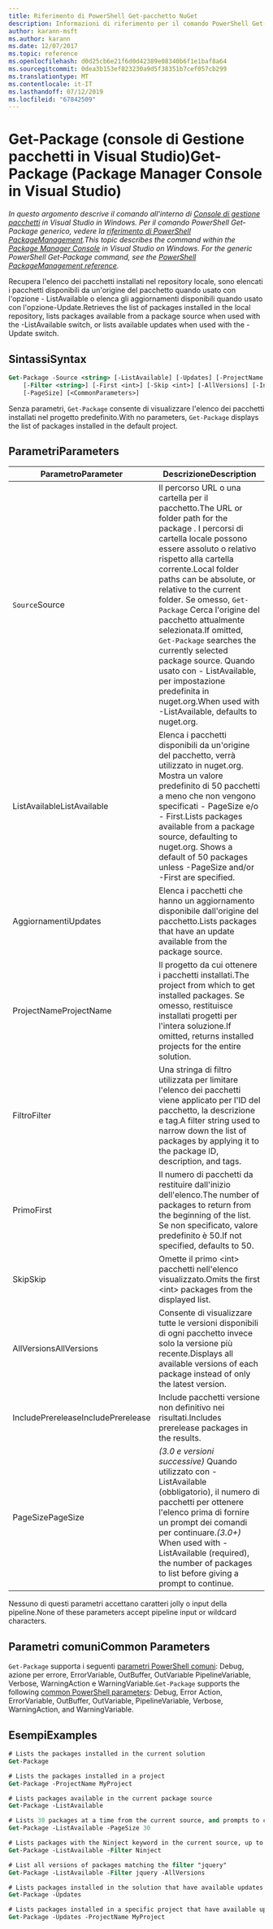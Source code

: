 ```yaml
---
title: Riferimento di PowerShell Get-pacchetto NuGet
description: Informazioni di riferimento per il comando PowerShell Get-Package nella Console di gestione pacchetti NuGet in Visual Studio.
author: karann-msft
ms.author: karann
ms.date: 12/07/2017
ms.topic: reference
ms.openlocfilehash: d0d25cb6e21f6d0d42389e08340b6f1e1baf8a64
ms.sourcegitcommit: 0dea3b153ef823230a9d5f38351b7cef057cb299
ms.translationtype: MT
ms.contentlocale: it-IT
ms.lasthandoff: 07/12/2019
ms.locfileid: "67842509"
---
```

# <a name="get-package-package-manager-console-in-visual-studio"></a><span data-ttu-id="a7b20-103">Get-Package (console di Gestione pacchetti in Visual Studio)</span><span class="sxs-lookup"><span data-stu-id="a7b20-103">Get-Package (Package Manager Console in Visual Studio)</span></span>

<span data-ttu-id="a7b20-104">*In questo argomento descrive il comando all'interno di [Console di gestione pacchetti](package-manager-console.md) in Visual Studio in Windows. Per il comando PowerShell Get-Package generico, vedere la [riferimento di PowerShell PackageManagement](/powershell/module/packagemanagement/?view=powershell-6).*</span><span class="sxs-lookup"><span data-stu-id="a7b20-104">*This topic describes the command within the [Package Manager Console](package-manager-console.md) in Visual Studio on Windows. For the generic PowerShell Get-Package command, see the [PowerShell PackageManagement reference](/powershell/module/packagemanagement/?view=powershell-6).*</span></span>

<span data-ttu-id="a7b20-105">Recupera l'elenco dei pacchetti installati nel repository locale, sono elencati i pacchetti disponibili da un'origine del pacchetto quando usato con l'opzione - ListAvailable o elenca gli aggiornamenti disponibili quando usato con l'opzione-Update.</span><span class="sxs-lookup"><span data-stu-id="a7b20-105">Retrieves the list of packages installed in the local repository, lists packages available from a package source when used with the -ListAvailable switch, or lists available updates when used with the -Update switch.</span></span>

## <a name="syntax"></a><span data-ttu-id="a7b20-106">Sintassi</span><span class="sxs-lookup"><span data-stu-id="a7b20-106">Syntax</span></span>

```ps
Get-Package -Source <string> [-ListAvailable] [-Updates] [-ProjectName <string>]
    [-Filter <string>] [-First <int>] [-Skip <int>] [-AllVersions] [-IncludePrerelease]
    [-PageSize] [<CommonParameters>]
```

<span data-ttu-id="a7b20-107">Senza parametri, `Get-Package` consente di visualizzare l'elenco dei pacchetti installati nel progetto predefinito.</span><span class="sxs-lookup"><span data-stu-id="a7b20-107">With no parameters, `Get-Package` displays the list of packages installed in the default project.</span></span>

## <a name="parameters"></a><span data-ttu-id="a7b20-108">Parametri</span><span class="sxs-lookup"><span data-stu-id="a7b20-108">Parameters</span></span>

| <span data-ttu-id="a7b20-109">Parametro</span><span class="sxs-lookup"><span data-stu-id="a7b20-109">Parameter</span></span> | <span data-ttu-id="a7b20-110">Descrizione</span><span class="sxs-lookup"><span data-stu-id="a7b20-110">Description</span></span> |
| --- | --- |
| <span data-ttu-id="a7b20-111">`Source`</span><span class="sxs-lookup"><span data-stu-id="a7b20-111">Source</span></span> | <span data-ttu-id="a7b20-112">Il percorso URL o una cartella per il pacchetto.</span><span class="sxs-lookup"><span data-stu-id="a7b20-112">The URL or folder path for the package .</span></span> <span data-ttu-id="a7b20-113">I percorsi di cartella locale possono essere assoluto o relativo rispetto alla cartella corrente.</span><span class="sxs-lookup"><span data-stu-id="a7b20-113">Local folder paths can be absolute, or relative to the current folder.</span></span> <span data-ttu-id="a7b20-114">Se omesso, `Get-Package` Cerca l'origine del pacchetto attualmente selezionata.</span><span class="sxs-lookup"><span data-stu-id="a7b20-114">If omitted, `Get-Package` searches the currently selected package source.</span></span> <span data-ttu-id="a7b20-115">Quando usato con - ListAvailable, per impostazione predefinita in nuget.org.</span><span class="sxs-lookup"><span data-stu-id="a7b20-115">When used with -ListAvailable, defaults to nuget.org.</span></span> |
| <span data-ttu-id="a7b20-116">ListAvailable</span><span class="sxs-lookup"><span data-stu-id="a7b20-116">ListAvailable</span></span> | <span data-ttu-id="a7b20-117">Elenca i pacchetti disponibili da un'origine del pacchetto, verrà utilizzato in nuget.org. Mostra un valore predefinito di 50 pacchetti a meno che non vengono specificati - PageSize e/o - First.</span><span class="sxs-lookup"><span data-stu-id="a7b20-117">Lists packages available from a package source, defaulting to nuget.org. Shows a default of 50 packages unless -PageSize and/or -First are specified.</span></span> |
| <span data-ttu-id="a7b20-118">Aggiornamenti</span><span class="sxs-lookup"><span data-stu-id="a7b20-118">Updates</span></span> | <span data-ttu-id="a7b20-119">Elenca i pacchetti che hanno un aggiornamento disponibile dall'origine del pacchetto.</span><span class="sxs-lookup"><span data-stu-id="a7b20-119">Lists packages that have an update available from the package source.</span></span> |
| <span data-ttu-id="a7b20-120">ProjectName</span><span class="sxs-lookup"><span data-stu-id="a7b20-120">ProjectName</span></span> | <span data-ttu-id="a7b20-121">Il progetto da cui ottenere i pacchetti installati.</span><span class="sxs-lookup"><span data-stu-id="a7b20-121">The project from which to get installed packages.</span></span> <span data-ttu-id="a7b20-122">Se omesso, restituisce installati progetti per l'intera soluzione.</span><span class="sxs-lookup"><span data-stu-id="a7b20-122">If omitted, returns installed projects for the entire solution.</span></span> |
| <span data-ttu-id="a7b20-123">Filtro</span><span class="sxs-lookup"><span data-stu-id="a7b20-123">Filter</span></span> | <span data-ttu-id="a7b20-124">Una stringa di filtro utilizzata per limitare l'elenco dei pacchetti viene applicato per l'ID del pacchetto, la descrizione e tag.</span><span class="sxs-lookup"><span data-stu-id="a7b20-124">A filter string used to narrow down the list of packages by applying it to the package ID, description, and tags.</span></span> |
| <span data-ttu-id="a7b20-125">Primo</span><span class="sxs-lookup"><span data-stu-id="a7b20-125">First</span></span> | <span data-ttu-id="a7b20-126">Il numero di pacchetti da restituire dall'inizio dell'elenco.</span><span class="sxs-lookup"><span data-stu-id="a7b20-126">The number of packages to return from the beginning of the list.</span></span> <span data-ttu-id="a7b20-127">Se non specificato, valore predefinito è 50.</span><span class="sxs-lookup"><span data-stu-id="a7b20-127">If not specified, defaults to 50.</span></span> |
| <span data-ttu-id="a7b20-128">Skip</span><span class="sxs-lookup"><span data-stu-id="a7b20-128">Skip</span></span> | <span data-ttu-id="a7b20-129">Omette il primo &lt;int&gt; pacchetti nell'elenco visualizzato.</span><span class="sxs-lookup"><span data-stu-id="a7b20-129">Omits the first &lt;int&gt; packages from the displayed list.</span></span>  |
| <span data-ttu-id="a7b20-130">AllVersions</span><span class="sxs-lookup"><span data-stu-id="a7b20-130">AllVersions</span></span> | <span data-ttu-id="a7b20-131">Consente di visualizzare tutte le versioni disponibili di ogni pacchetto invece solo la versione più recente.</span><span class="sxs-lookup"><span data-stu-id="a7b20-131">Displays all available versions of each package instead of only the latest version.</span></span> |
| <span data-ttu-id="a7b20-132">IncludePrerelease</span><span class="sxs-lookup"><span data-stu-id="a7b20-132">IncludePrerelease</span></span> | <span data-ttu-id="a7b20-133">Include pacchetti versione non definitivo nei risultati.</span><span class="sxs-lookup"><span data-stu-id="a7b20-133">Includes prerelease packages in the results.</span></span> |
| <span data-ttu-id="a7b20-134">PageSize</span><span class="sxs-lookup"><span data-stu-id="a7b20-134">PageSize</span></span> | <span data-ttu-id="a7b20-135">*(3.0 e versioni successive)*  Quando utilizzato con - ListAvailable (obbligatorio), il numero di pacchetti per ottenere l'elenco prima di fornire un prompt dei comandi per continuare.</span><span class="sxs-lookup"><span data-stu-id="a7b20-135">*(3.0+)* When used with -ListAvailable (required), the number of packages to list before giving a prompt to continue.</span></span> |

<span data-ttu-id="a7b20-136">Nessuno di questi parametri accettano caratteri jolly o input della pipeline.</span><span class="sxs-lookup"><span data-stu-id="a7b20-136">None of these parameters accept pipeline input or wildcard characters.</span></span>

## <a name="common-parameters"></a><span data-ttu-id="a7b20-137">Parametri comuni</span><span class="sxs-lookup"><span data-stu-id="a7b20-137">Common Parameters</span></span>

<span data-ttu-id="a7b20-138">`Get-Package` supporta i seguenti [parametri PowerShell comuni](http://go.microsoft.com/fwlink/?LinkID=113216): Debug, azione per errore, ErrorVariable, OutBuffer, OutVariable PipelineVariable, Verbose, WarningAction e WarningVariable.</span><span class="sxs-lookup"><span data-stu-id="a7b20-138">`Get-Package` supports the following [common PowerShell parameters](http://go.microsoft.com/fwlink/?LinkID=113216): Debug, Error Action, ErrorVariable, OutBuffer, OutVariable, PipelineVariable, Verbose, WarningAction, and WarningVariable.</span></span>

## <a name="examples"></a><span data-ttu-id="a7b20-139">Esempi</span><span class="sxs-lookup"><span data-stu-id="a7b20-139">Examples</span></span>

```ps
# Lists the packages installed in the current solution
Get-Package

# Lists the packages installed in a project
Get-Package -ProjectName MyProject

# Lists packages available in the current package source
Get-Package -ListAvailable

# Lists 30 packages at a time from the current source, and prompts to continue if more are available
Get-Package -ListAvailable -PageSize 30

# Lists packages with the Ninject keyword in the current source, up to 50
Get-Package -ListAvailable -Filter Ninject

# List all versions of packages matching the filter "jquery"
Get-Package -ListAvailable -Filter jquery -AllVersions

# Lists packages installed in the solution that have available updates
Get-Package -Updates

# Lists packages installed in a specific project that have available updates
Get-Package -Updates -ProjectName MyProject
```
